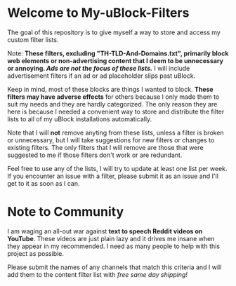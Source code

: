 # Welcome to My-uBlock-Filters
The goal of this repository is to give myself a way to store and access my custom filter lists.

Note: <strong>These filters, excluding "TH-TLD-And-Domains.txt", primarily block web elements or non-advertising content that I deem to be unnecessary or annoying. <em>Ads are not the focus of these lists.</em></strong> I will include advertisement filters if an ad or ad placeholder slips past uBlock.

Keep in mind, most of these blocks are things I wanted to block. <strong>These filters may have adverse effects</strong> for others because I only made them to suit my needs and they are hardly categorized. The only reason they are here is because I needed a convenient way to store and distribute the filter lists to all of my uBlock installations automatically.

Note that I will <strong>not</strong> remove anyting from these lists, unless a filter is broken or unnecessary, but I will take suggestions for new filters or changes to existing filters. The only filters that I will remove are those that were suggested to me if those filters don't work or are redundant.

Feel free to use any of the lists, I will try to update at least one list per week. If you encounter an issue with a filter, please submit it as an issue and I'll get to it as soon as I can.

# Note to Community
I am waging an all-out war against <strong>text to speech Reddit videos on YouTube</strong>. These videos are just plain lazy and it drives me insane when they appear in my recommended. I need as many people to help with this project as possible. 

Please submit the names of any channels that match this criteria and I will add them to the content filter list with <em>free same day shipping!</em>
